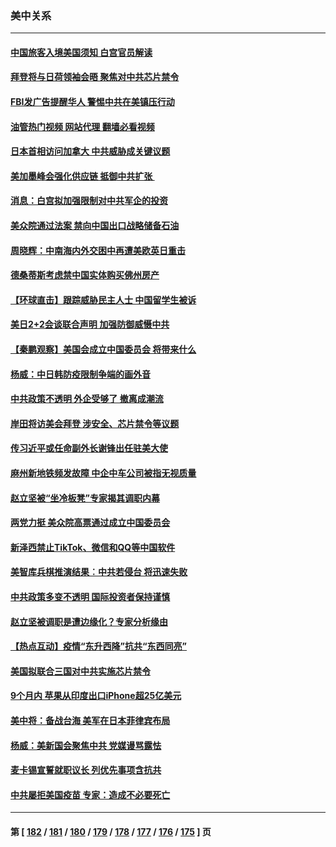 ### 美中关系
---
#### [中国旅客入境美国须知 白宫官员解读](../../pages/nf1412576/n13905840.md?01131245) 
#### [拜登将与日荷领袖会晤 聚焦对中共芯片禁令](../../pages/nf1412576/n13905769.md?01131245) 
#### [FBI发广告提醒华人 警惕中共在美镇压行动](../../pages/nf1412576/n13905766.md?01131245) 
#### [油管热门视频 网站代理 翻墙必看视频](http://138.2.39.72:81/youtube.html?epic-marker?01131245)
#### [日本首相访问加拿大 中共威胁成关键议题](../../pages/nf1412576/n13905751.md?01131245) 
#### [美加墨峰会强化供应链 抵御中共扩张 ](../../pages/nf1412576/n13904890.md?01131245) 
#### [消息：白宫拟加强限制对中共军企的投资](../../pages/nf1412576/n13905666.md?01131245) 
#### [美众院通过法案 禁向中国出口战略储备石油](../../pages/nf1412576/n13905660.md?01131245) 
#### [周晓辉：中南海内外交困中再遭美欧英日重击](../../pages/nf1412576/n13905566.md?01131245) 
#### [德桑蒂斯考虑禁中国实体购买佛州房产](../../pages/nf1412576/n13905311.md?01131245) 
#### [【环球直击】跟踪威胁民主人士 中国留学生被诉](../../pages/nf1412576/n13904949.md?01131245) 
#### [美日2+2会谈联合声明 加强防御威慑中共](../../pages/nf1412576/n13905054.md?01131245) 
#### [【秦鹏观察】美国会成立中国委员会 将带来什么](../../pages/nf1412576/n13904962.md?01131245) 
#### [杨威：中日韩防疫限制争端的画外音](../../pages/nf1412576/n13905018.md?01131245) 
#### [中共政策不透明 外企受够了 撤离成潮流](../../pages/nf1412576/n13904279.md?01131245) 
#### [岸田将访美会拜登 涉安全、芯片禁令等议题](../../pages/nf1412576/n13904786.md?01131245) 
#### [传习近平或任命副外长谢锋出任驻美大使](../../pages/nf1412576/n13904776.md?01131245) 
#### [麻州新地铁频发故障 中企中车公司被指无视质量](../../pages/nf1412576/n13904102.md?01131245) 
#### [赵立坚被“坐冷板凳”专家揭其调职内幕](../../pages/nf1412576/n13900235.md?01131245) 
#### [两党力挺 美众院高票通过成立中国委员会](../../pages/nf1412576/n13904030.md?01131245) 
#### [新泽西禁止TikTok、微信和QQ等中国软件](../../pages/nf1412576/n13903982.md?01131245) 
#### [美智库兵棋推演结果︰中共若侵台 将迅速失败](../../pages/nf1412576/n13903720.md?01131245) 
#### [中共政策多变不透明 国际投资者保持谨慎](../../pages/nf1412576/n13903347.md?01131245) 
#### [赵立坚被调职是遭边缘化？专家分析缘由](../../pages/nf1412576/n13903383.md?01131245) 
#### [【热点互动】疫情“东升西降”抗共“东西同亮”](../../pages/nf1412576/n13903430.md?01131245) 
#### [美国拟联合三国对中共实施芯片禁令](../../pages/nf1412576/n13903308.md?01131245) 
#### [9个月内 苹果从印度出口iPhone超25亿美元](../../pages/nf1412576/n13903220.md?01131245) 
#### [美中将：备战台海 美军在日本菲律宾布局](../../pages/nf1412576/n13902697.md?01131245) 
#### [杨威：美新国会聚焦中共 党媒谩骂露怯](../../pages/nf1412576/n13902501.md?01131245) 
#### [麦卡锡宣誓就职议长 列优先事项含抗共](../../pages/nf1412576/n13901685.md?01131245) 
#### [中共屡拒美国疫苗 专家：造成不必要死亡](../../pages/nf1412576/n13901178.md?01131245) 

---
#### 第 [ [182](./182.md?01131245) / [181](./181.md?01131245) / [180](./180.md?01131245) / [179](./179.md?01131245) / [178](./178.md?01131245) / [177](./177.md?01131245) / [176](./176.md?01131245) / [175](./175.md?01131245) ] 页
